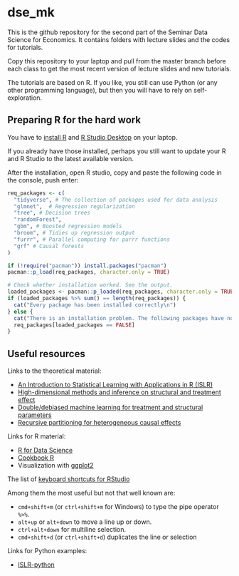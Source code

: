# dse_mk
This is the github repository for the second part of the Seminar Data Science for Economics. It contains folders with lecture slides and the codes for tutorials.

Copy this repository to your laptop and pull from the master branch before each class to get the most recent version of lecture slides and new tutorials. 

The tutorials are based on R. If you like, you still can use Python (or any other programming language), but then you will have to rely on self-exploration.

## Preparing R for the hard work
You have to [install R](https://www.r-project.org/) and [R Studio Desktop](https://rstudio.com/products/rstudio/download/) on your laptop.

If you already have those installed, perhaps you still want to update your R and R Studio to the latest available version.

After the installation, open R studio, copy and paste the following code in the console, push enter:
```r
req_packages <- c(
  "tidyverse", # The collection of packages used for data analysis
  "glmnet",  # Regression regularization
  "tree", # Decision trees
  "randomForest", 
  "gbm", # Boosted regression models
  "broom", # Tidies up regression output
  "furrr", # Parallel computing for purrr functions 
  "grf" # Causal forests
)

if (!require("pacman")) install.packages("pacman")
pacman::p_load(req_packages, character.only = TRUE)

# Check whether installation worked. See the output.
loaded_packages <- pacman::p_loaded(req_packages, character.only = TRUE)
if (loaded_packages %>% sum() == length(req_packages)) {
  cat("Every package has been installed correctly\n")
} else {
  cat("There is an installation problem. The following packages have not installed properly:\n")
  req_packages[loaded_packages == FALSE]
}

```

## Useful resources


Links to the theoretical material:
* [An Introduction to Statistical Learning with Applications in R (ISLR)](http://faculty.marshall.usc.edu/gareth-james/ISL/ISLR%20Seventh%20Printing.pdf)
* [High-dimensional methods and inference on structural and treatment effect](https://www.aeaweb.org/articles?id=10.1257/jep.28.2.29)
* [Double/debiased machine learning for treatment and structural parameters](https://onlinelibrary.wiley.com/doi/full/10.1111/ectj.12097)
* [Recursive partitioning for heterogeneous causal effects](https://www.pnas.org/content/113/27/7353.short)

Links for R material:
* [R for Data Science](https://r4ds.had.co.nz/index.html)
* [Cookbook R](http://www.cookbook-r.com/)
* Visualization with [ggplot2](https://ggplot2.tidyverse.org/)

The list of [keyboard shortcuts for RStudio](https://support.rstudio.com/hc/en-us/articles/200711853-Keyboard-Shortcuts)

Among them the most useful but not that well known are:

- `cmd+shift+m` (or `ctrl+shift+m` for Windows) to type the pipe operator `%>%`.
- `alt+up` or `alt+down` to move a line up or down.
- `ctrl+alt+down` for multiline selection.
- `cmd+shift+d` (or `ctrl+shift+d`) duplicates the line or selection


Links for Python examples:
* [ISLR-python](https://github.com/JWarmenhoven/ISLR-python)
